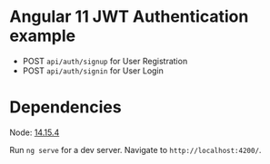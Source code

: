 # Angular 11 JWT Authentication example
 
- POST `api/auth/signup` for User Registration
- POST `api/auth/signin` for User Login


# Dependencies
Node: [14.15.4](https://nodejs.org/en/blog/release/v14.15.4)


Run `ng serve` for a dev server. Navigate to `http://localhost:4200/`.
